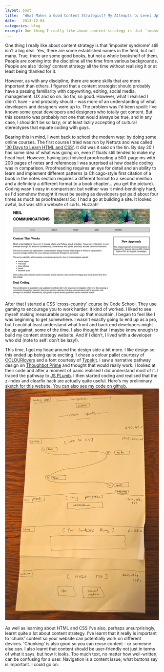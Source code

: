 ```yaml
---
layout: post
title:  "What Makes a Good Content Strategist? My Attempts to Level Up"
date:   2013-12-04 
categories: blog
excerpt: One thing I really like about content strategy is that 'imposter syndrome' still isn't a big deal. Yes, there are some established names in the field, but not many. True, there are some good books, but not a whole bookshelf of them. People are coming into the discipline all the time from various backgrounds. People are also 'doing' content strategy all the time without realising it or at least being thanked for it.
---
```


<p>
One thing I really like about content strategy is that 'imposter syndrome' still isn't a big deal. Yes, there are some established names in the field, but not many. True, there are some good books, but not a whole bookshelf of them. People are coming into the discipline all the time from various backgrounds. People are also 'doing' content strategy all the time without realising it or at least being thanked for it. 
</p>
<p>
However, as with any discipline, there are some skills that are more important than others. I figured that a content strategist should probably have a passing familiarity with copywriting, editing, social media, management, UX and so on. So far, so good. However, what I realised I didn't have – and probably should – was more of an understanding of what developers and designers were up to. The problem was I'd been spoilt: I've known some great developers and designers who totally get content. But this scenario was probably not one that would always be true, and in any case, I shouldn't be so lazy; or at least lazily accepting of cultural stereotypes that equate coding with guys. 
</p>
<p>
Bearing this in mind, I went back to school the modern way: by doing some online courses. The first course I tried was run by Nettuts and was called <a href="http://net.tutsplus.com/articles/news/30-days-to-learn-html-and-css-a-free-tuts-premium-course/">'30 Days to Learn HTML and CSS'</a>. It did was it said on the tin. By day 30 I has some idea of what was going on, even if floats still tended to make my head hurt. However, having just finished proofreading a 500-page ms with 200 pages of notes and references I was surprised at how doable coding was in comparison. Proofreading requires an eye for detail and an ability to learn and implement different patterns (a Chicago-style first citation of a book in the notes section requires a different format to a second mention and a definitely a different format to a book chapter… you get the picture). Coding wasn't easy in comparison: but neither was it mind-bendingly hard, as I'd somehow thought it must be seeing as developers get paid about four times as much as proofreaders! So, I had a go at building a site. It looked awful, but was still a website of sorts. Huzzah! 
<img class "first_website" src="/images/first_website.png" alt="my first website. It looks awful">
</p>
<p>
After that I started a CSS <a href="https://www.codeschool.com/courses/css-cross-country">'cross-country' course</a> by Code School. They use gaming to encourage you to work harder: it kind of worked. I liked to see myself making measurable progress up that mountain. I began to feel like I was beginning to get somewhere. I wasn't exactly going to end up as a pro, but I could at least understand what front and back end developers might be up against, some of the time. I also thought that I maybe knew enough to build my content strategy website. And if I didn't, I lived with a developer who did (note to self: don't be lazy!). 
</p>
<p>
This time, I got my head around the design side a bit more. I like design so this ended up being quite exciting. I chose a colour pallet courtesy of <a href="http://www.colourlovers.com/">COLOURlovers</a> and a font courtesy of <a href="https://typekit.com">Typekit</a>. I saw a narrative pathway design on <a href="https://learn.thoughtbot.com/prime">Thoughbot Prime</a> and thought that would really work. I looked at their code and after a moment of panic realised I did understand most of it. I traced the pathway to <a href="http://jsplumbtoolkit.com/demo/home/jquery.html">JS PLumb</a>. I then started coding and realised that the z-index and clearfix hack are actually quite useful. Here's my preliminary sketch for this website. You can also see my code on <a href="https://github.com/smokingpun/smokingpun.github.io">github</a>.
<img class = "sketch_content_website" src="/images/sketch_content_website.jpg" alt="a hand-drawn sketch of my content strategy website">
</p>
<p>
As well as learning about HTML and CSS I've also, perhaps unsurprisingly, learnt quite a lot about content strategy. I've learnt that it really is important to 'chunk' content so your website can potentially work on different devices. 'Chunking' is also good so you can reuse content – or someone else can. I also learnt that content should be user-friendly not just in terms of what it says, but how it looks. Too much text, no matter how well-written, can be confusing for a user. Navigation is a content issue; what buttons say is important. I could go on. 
</p>